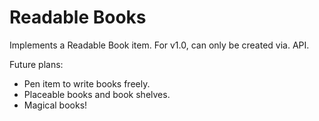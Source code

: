 # Readable Books

Implements a Readable Book item. For v1.0, can only be created via. API.

Future plans:
* Pen item to write books freely.
* Placeable books and book shelves.
* Magical books!

